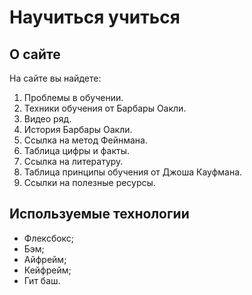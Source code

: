 # Научиться учиться

## О сайте

На сайте вы найдете:

1. Проблемы в обучении.
2. Техники обучения от Барбары Оакли.
3. Видео ряд.
4. История Барбары Оакли.
5. Ссылка на метод Фейнмана.
6. Таблица цифры и факты.
7. Ссылка на литературу.
8. Таблица принципы обучения от Джоша Кауфмана.
9. Ссылки на полезные ресурсы.

## Используемые технологии

* Флексбокс;
* Бэм;
* Айфрейм;
* Кейфрейм;
* Гит баш.
